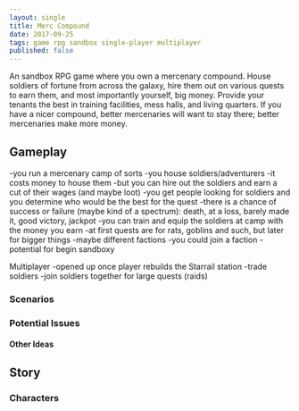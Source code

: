 ```yaml
---
layout: single
title: Merc Compound
date: 2017-09-25
tags: game rpg sandbox single-player multiplayer
published: false
---
```

An sandbox RPG game where you own a mercenary compound. House soldiers of fortune from across the galaxy, 
hire them out on various quests to earn them, and most importantly yourself, big money. Provide your tenants the best in 
training facilities, mess halls, and living quarters. If you have a nicer compound, better mercenaries will want to stay there; better 
mercenaries make more money.

## Gameplay
-you run a mercenary camp of sorts
-you house soldiers/adventurers
-it costs money to house them
-but you can hire out the soldiers and earn a cut of their wages (and maybe loot)
-you get people looking for soldiers and you determine who would be the best for the quest
-there is a chance of success or failure (maybe kind of a spectrum): death, at a loss, barely made it, good victory, jackpot
-you can train and equip the soldiers at camp with the money you earn
-at first quests are for rats, goblins and such, but later for bigger things
-maybe different factions
-you could join a faction
-potential for begin sandboxy

Multiplayer
-opened up once player rebuilds the Starrail station
-trade soldiers
-join soldiers together for large quests (raids)

### Scenarios

### Potential Issues

#### Other Ideas

## Story

### Characters
